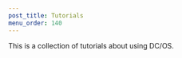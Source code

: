 ```yaml
---
post_title: Tutorials
menu_order: 140
---
```


This is a collection of tutorials about using DC/OS.
